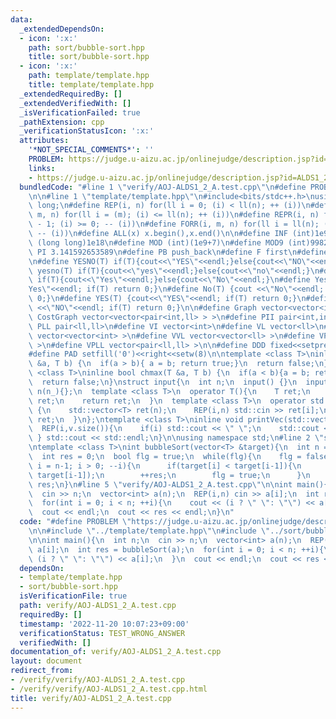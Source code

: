 ```yaml
---
data:
  _extendedDependsOn:
  - icon: ':x:'
    path: sort/bubble-sort.hpp
    title: sort/bubble-sort.hpp
  - icon: ':x:'
    path: template/template.hpp
    title: template/template.hpp
  _extendedRequiredBy: []
  _extendedVerifiedWith: []
  _isVerificationFailed: true
  _pathExtension: cpp
  _verificationStatusIcon: ':x:'
  attributes:
    '*NOT_SPECIAL_COMMENTS*': ''
    PROBLEM: https://judge.u-aizu.ac.jp/onlinejudge/description.jsp?id=ALDS1_2_A
    links:
    - https://judge.u-aizu.ac.jp/onlinejudge/description.jsp?id=ALDS1_2_A
  bundledCode: "#line 1 \"verify/AOJ-ALDS1_2_A.test.cpp\"\n#define PROBLEM \"https://judge.u-aizu.ac.jp/onlinejudge/description.jsp?id=ALDS1_2_A\"\
    \n\n#line 1 \"template/template.hpp\"\n#include<bits/stdc++.h>\nusing ll = long\
    \ long;\n#define REP(i, n) for(ll i = 0; (i) < ll(n); ++ (i))\n#define FOR(i,\
    \ m, n) for(ll i = (m); (i) <= ll(n); ++ (i))\n#define REPR(i, n) for(ll i = ll(n)\
    \ - 1; (i) >= 0; -- (i))\n#define FORR(i, m, n) for(ll i = ll(n); (i) >= ll(m);\
    \ -- (i))\n#define ALL(x) x.begin(),x.end()\n\n#define INF (int)1e9\n#define LLINF\
    \ (long long)1e18\n#define MOD (int)(1e9+7)\n#define MOD9 (int)998244353\n#define\
    \ PI 3.141592653589\n#define PB push_back\n#define F first\n#define S second\n\
    \n#define YESNO(T) if(T){cout<<\"YES\"<<endl;}else{cout<<\"NO\"<<endl;}\n#define\
    \ yesno(T) if(T){cout<<\"yes\"<<endl;}else{cout<<\"no\"<<endl;}\n#define YesNo(T)\
    \ if(T){cout<<\"Yes\"<<endl;}else{cout<<\"No\"<<endl;}\n#define Yes(T) {cout<<\"\
    Yes\"<<endl; if(T) return 0;}\n#define No(T) {cout <<\"No\"<<endl; if(T) return\
    \ 0;}\n#define YES(T) {cout<<\"YES\"<<endl; if(T) return 0;}\n#define NO(T) {cout\
    \ <<\"NO\"<<endl; if(T) return 0;}\n\n#define Graph vector<vector<int> >\n#define\
    \ CostGraph vector<vector<pair<int,ll> > >\n#define PII pair<int,int>\n#define\
    \ PLL pair<ll,ll>\n#define VI vector<int>\n#define VL vector<ll>\n#define VVI\
    \ vector<vector<int> >\n#define VVL vector<vector<ll> >\n#define VPII vector<pair<int,int>\
    \ >\n#define VPLL vector<pair<ll,ll> >\n\n#define DDD fixed<<setprecision(10)\n\
    #define PAD setfill('0')<<right<<setw(8)\n\ntemplate <class T>\ninline bool chmin(T\
    \ &a, T b) {\n  if(a > b){ a = b; return true;}\n  return false;\n}\ntemplate\
    \ <class T>\ninline bool chmax(T &a, T b) {\n  if(a < b){a = b; return true;}\n\
    \  return false;\n}\nstruct input{\n  int n;\n  input() {}\n  input(int n_) :\
    \ n(n_){};\n  template <class T>\n  operator T(){\n    T ret;\n    std::cin >>\
    \ ret;\n    return ret;\n  }\n  template <class T>\n  operator std::vector<T>()\
    \ {\n    std::vector<T> ret(n);\n    REP(i,n) std::cin >> ret[i];\n    return\
    \ ret;\n  }\n};\ntemplate <class T>\ninline void printVec(std::vector<T> v){\n\
    \  REP(i,v.size()){\n    if(i) std::cout << \" \";\n    std::cout << v[i];\n \
    \ } std::cout << std::endl;\n}\n\nusing namespace std;\n#line 2 \"sort/bubble-sort.hpp\"\
    \ntemplate <class T>\nint bubbleSort(vector<T> &target){\n  int n = target.size();\n\
    \  int res = 0;\n  bool flg = true;\n  while(flg){\n    flg = false;\n    for(int\
    \ i = n-1; i > 0; --i){\n      if(target[i] < target[i-1]){\n        swap(target[i],\
    \ target[i-1]);\n        ++res;\n        flg = true;\n      }\n    }\n  }\n  return\
    \ res;\n}\n#line 5 \"verify/AOJ-ALDS1_2_A.test.cpp\"\n\nint main(){\n  int n;\n\
    \  cin >> n;\n  vector<int> a(n);\n  REP(i,n) cin >> a[i];\n  int res = bubbleSort(a);\n\
    \  for(int i = 0; i < n; ++i){\n    cout << (i ? \" \": \"\") << a[i];\n  }\n\
    \  cout << endl;\n  cout << res << endl;\n}\n"
  code: "#define PROBLEM \"https://judge.u-aizu.ac.jp/onlinejudge/description.jsp?id=ALDS1_2_A\"\
    \n\n#include \"../template/template.hpp\"\n#include \"../sort/bubble-sort.hpp\"\
    \n\nint main(){\n  int n;\n  cin >> n;\n  vector<int> a(n);\n  REP(i,n) cin >>\
    \ a[i];\n  int res = bubbleSort(a);\n  for(int i = 0; i < n; ++i){\n    cout <<\
    \ (i ? \" \": \"\") << a[i];\n  }\n  cout << endl;\n  cout << res << endl;\n}\n"
  dependsOn:
  - template/template.hpp
  - sort/bubble-sort.hpp
  isVerificationFile: true
  path: verify/AOJ-ALDS1_2_A.test.cpp
  requiredBy: []
  timestamp: '2022-11-20 10:07:23+09:00'
  verificationStatus: TEST_WRONG_ANSWER
  verifiedWith: []
documentation_of: verify/AOJ-ALDS1_2_A.test.cpp
layout: document
redirect_from:
- /verify/verify/AOJ-ALDS1_2_A.test.cpp
- /verify/verify/AOJ-ALDS1_2_A.test.cpp.html
title: verify/AOJ-ALDS1_2_A.test.cpp
---
```


